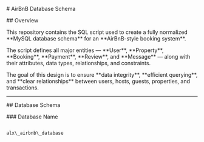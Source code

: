 \# AirBnB Database Schema



\## Overview

This repository contains the SQL script used to create a fully normalized \*\*MySQL database schema\*\* for an \*\*AirBnB-style booking system\*\*.  

The script defines all major entities — \*\*User\*\*, \*\*Property\*\*, \*\*Booking\*\*, \*\*Payment\*\*, \*\*Review\*\*, and \*\*Message\*\* — along with their attributes, data types, relationships, and constraints.



The goal of this design is to ensure \*\*data integrity\*\*, \*\*efficient querying\*\*, and \*\*clear relationships\*\* between users, hosts, guests, properties, and transactions.



---



\## Database Schema



\### Database Name

```sql

alx\_airbnb\_database



